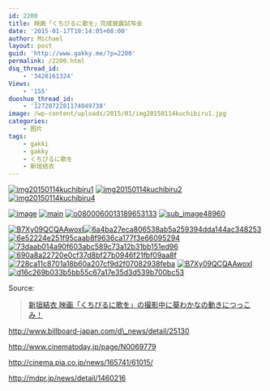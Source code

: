 ```yaml
---
id: 2200
title: 映画「くちびるに歌を」完成披露試写会
date: '2015-01-17T10:14:05+08:00'
author: Michael
layout: post
guid: 'http://www.gakky.me/?p=2200'
permalink: /2200.html
dsq_thread_id:
    - '3428161324'
Views:
    - '155'
duoshuo_thread_id:
    - '1272072281174049738'
image: /wp-content/uploads/2015/01/img20150114kuchibiru1.jpg
categories:
    - 图片
tags:
    - gakki
    - gakky
    - くちびるに歌を
    - 新垣结衣
---
```


[![img20150114kuchibiru1](http://www.yui-aragaki.org/wp-content/uploads/2015/01/img20150114kuchibiru1.jpg)](http://www.yui-aragaki.org/wp-content/uploads/2015/01/img20150114kuchibiru1.jpg "img20150114kuchibiru1") [![img20150114kuchibiru2](http://www.yui-aragaki.org/wp-content/uploads/2015/01/img20150114kuchibiru2.jpg)](http://www.yui-aragaki.org/wp-content/uploads/2015/01/img20150114kuchibiru2.jpg "img20150114kuchibiru2") [![img20150114kuchibiru4](http://www.yui-aragaki.org/wp-content/uploads/2015/01/img20150114kuchibiru4.jpg)](http://www.yui-aragaki.org/wp-content/uploads/2015/01/img20150114kuchibiru4.jpg "img20150114kuchibiru4")

[![image](http://www.yui-aragaki.org/wp-content/uploads/2015/01/image.jpg)](http://www.yui-aragaki.org/wp-content/uploads/2015/01/image.jpg "image") [![main](http://www.yui-aragaki.org/wp-content/uploads/2015/01/main.jpg)](http://www.yui-aragaki.org/wp-content/uploads/2015/01/main.jpg "main") [![o0800060013189653133](http://www.yui-aragaki.org/wp-content/uploads/2015/01/o0800060013189653133.jpg)](http://www.yui-aragaki.org/wp-content/uploads/2015/01/o0800060013189653133.jpg "o0800060013189653133") [![sub_image48960](http://www.yui-aragaki.org/wp-content/uploads/2015/01/sub_image48960.jpg)](http://www.yui-aragaki.org/wp-content/uploads/2015/01/sub_image48960.jpg "sub_image48960")

[![B7Xy09QCQAAwoxI](http://www.yui-aragaki.org/wp-content/uploads/2015/01/B7Xy09QCQAAwoxI.jpg)](http://www.yui-aragaki.org/wp-content/uploads/2015/01/B7Xy09QCQAAwoxI.jpg "B7Xy09QCQAAwoxI")[![6a4ba27eca806538ab5a259394dda144ac348253](http://www.yui-aragaki.org/wp-content/uploads/2015/01/6a4ba27eca806538ab5a259394dda144ac348253.jpg)](http://www.yui-aragaki.org/wp-content/uploads/2015/01/6a4ba27eca806538ab5a259394dda144ac348253.jpg "6a4ba27eca806538ab5a259394dda144ac348253") [![6e52224e251f95caab8f9636ca177f3e66095294](http://www.yui-aragaki.org/wp-content/uploads/2015/01/6e52224e251f95caab8f9636ca177f3e66095294.jpg)](http://www.yui-aragaki.org/wp-content/uploads/2015/01/6e52224e251f95caab8f9636ca177f3e66095294.jpg "6e52224e251f95caab8f9636ca177f3e66095294") [![73daab014a90f603abc589c73a12b31bb151ed96](http://www.yui-aragaki.org/wp-content/uploads/2015/01/73daab014a90f603abc589c73a12b31bb151ed96.jpg)](http://www.yui-aragaki.org/wp-content/uploads/2015/01/73daab014a90f603abc589c73a12b31bb151ed96.jpg "73daab014a90f603abc589c73a12b31bb151ed96") [![690a8a22720e0cf37d8bf27b0946f21fbf09aa8f](http://www.yui-aragaki.org/wp-content/uploads/2015/01/690a8a22720e0cf37d8bf27b0946f21fbf09aa8f.jpg)](http://www.yui-aragaki.org/wp-content/uploads/2015/01/690a8a22720e0cf37d8bf27b0946f21fbf09aa8f.jpg "690a8a22720e0cf37d8bf27b0946f21fbf09aa8f") [![728ca11c8701a18b60a207cf9d2f07082938feba](http://www.yui-aragaki.org/wp-content/uploads/2015/01/728ca11c8701a18b60a207cf9d2f07082938feba.jpg)](http://www.yui-aragaki.org/wp-content/uploads/2015/01/728ca11c8701a18b60a207cf9d2f07082938feba.jpg "728ca11c8701a18b60a207cf9d2f07082938feba") [![B7Xy09QCQAAwoxI](http://www.yui-aragaki.org/wp-content/uploads/2015/01/B7Xy09QCQAAwoxI1.jpg)](http://www.yui-aragaki.org/wp-content/uploads/2015/01/B7Xy09QCQAAwoxI1.jpg "B7Xy09QCQAAwoxI") [![d16c269b033b5bb55c67a17e35d3d539b700bc53](http://www.yui-aragaki.org/wp-content/uploads/2015/01/d16c269b033b5bb55c67a17e35d3d539b700bc53.jpg)](http://www.yui-aragaki.org/wp-content/uploads/2015/01/d16c269b033b5bb55c67a17e35d3d539b700bc53.jpg "d16c269b033b5bb55c67a17e35d3d539b700bc53")

Source:

> [新垣結衣 映画「くちびるに歌を」の撮影中に葵わかなの動きにつっこみ！](https://girlsnews.tv/actress/199433)

<iframe class="wp-embedded-content" data-secret="lYT5WOLkqp" frameborder="0" height="338" marginheight="0" marginwidth="0" sandbox="allow-scripts" scrolling="no" security="restricted" src="https://girlsnews.tv/actress/199433/embed#?secret=Gnp05eZkgP#?secret=lYT5WOLkqp" style="position: absolute; clip: rect(1px, 1px, 1px, 1px);" title="“新垣結衣 映画「くちびるに歌を」の撮影中に葵わかなの動きにつっこみ！” — GirlsNews" width="600"></iframe>

http://www.billboard-japan.com/d\_news/detail/25130

http://www.cinematoday.jp/page/N0069779

http://cinema.pia.co.jp/news/165741/61015/

http://mdpr.jp/news/detail/1460216